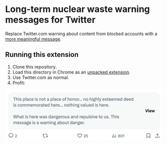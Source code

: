 # Long-term nuclear waste warning messages for Twitter

Replace Twitter.com warning about content from blocked accounts with a [more meaningful message](https://en.wikipedia.org/wiki/Long-term_nuclear_waste_warning_messages).

## Running this extension

1. Clone this repository.
2. Load this directory in Chrome as an [unpacked extension](https://developer.chrome.com/docs/extensions/mv3/getstarted/development-basics/#load-unpacked).
3. Use Twitter.com as normal.
4. Profit:

![The modified warning](images/warning.png)